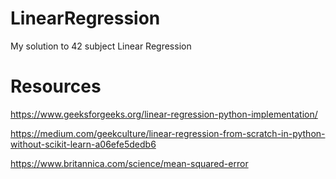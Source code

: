 # LinearRegression

My solution to 42 subject Linear Regression

# Resources

https://www.geeksforgeeks.org/linear-regression-python-implementation/

https://medium.com/geekculture/linear-regression-from-scratch-in-python-without-scikit-learn-a06efe5dedb6

https://www.britannica.com/science/mean-squared-error